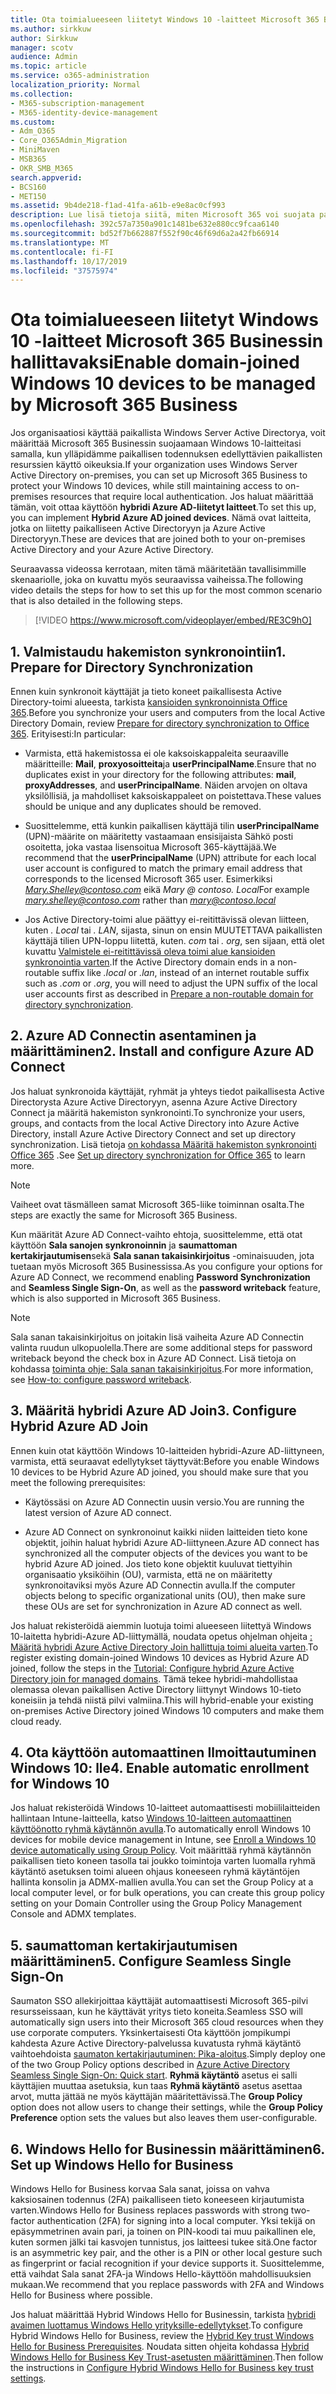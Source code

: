 ```yaml
---
title: Ota toimialueeseen liitetyt Windows 10 -laitteet Microsoft 365 Businessin hallittavaksi
ms.author: sirkkuw
author: Sirkkuw
manager: scotv
audience: Admin
ms.topic: article
ms.service: o365-administration
localization_priority: Normal
ms.collection:
- M365-subscription-management
- M365-identity-device-management
ms.custom:
- Adm_O365
- Core_O365Admin_Migration
- MiniMaven
- MSB365
- OKR_SMB_M365
search.appverid:
- BCS160
- MET150
ms.assetid: 9b4de218-f1ad-41fa-a61b-e9e8ac0cf993
description: Lue lisä tietoja siitä, miten Microsoft 365 voi suojata paikallisia mainoksia, jotka on liitetty Windows 10-laitteisiin.
ms.openlocfilehash: 392c57a7350a901c1481be632e880cc9fcaa6140
ms.sourcegitcommit: bd52f7b662887f552f90c46f69d6a2a42fb66914
ms.translationtype: MT
ms.contentlocale: fi-FI
ms.lasthandoff: 10/17/2019
ms.locfileid: "37575974"
---
```

# <a name="enable-domain-joined-windows-10-devices-to-be-managed-by-microsoft-365-business"></a><span data-ttu-id="50059-103">Ota toimialueeseen liitetyt Windows 10 -laitteet Microsoft 365 Businessin hallittavaksi</span><span class="sxs-lookup"><span data-stu-id="50059-103">Enable domain-joined Windows 10 devices to be managed by Microsoft 365 Business</span></span>

<span data-ttu-id="50059-104">Jos organisaatiosi käyttää paikallista Windows Server Active Directorya, voit määrittää Microsoft 365 Businessin suojaamaan Windows 10-laitteitasi samalla, kun ylläpidämme paikallisen todennuksen edellyttävien paikallisten resurssien käyttö oikeuksia.</span><span class="sxs-lookup"><span data-stu-id="50059-104">If your organization uses Windows Server Active Directory on-premises, you can set up Microsoft 365 Business to protect your Windows 10 devices, while still maintaining access to on-premises resources that require local authentication.</span></span>
<span data-ttu-id="50059-105">Jos haluat määrittää tämän, voit ottaa käyttöön **hybridi Azure AD-liitetyt laitteet**.</span><span class="sxs-lookup"><span data-stu-id="50059-105">To set this up, you can implement **Hybrid Azure AD joined devices**.</span></span> <span data-ttu-id="50059-106">Nämä ovat laitteita, jotka on liitetty paikalliseen Active Directoryyn ja Azure Active Directoryyn.</span><span class="sxs-lookup"><span data-stu-id="50059-106">These are devices that are joined both to your on-premises Active Directory and your Azure Active Directory.</span></span>

<span data-ttu-id="50059-107">Seuraavassa videossa kerrotaan, miten tämä määritetään tavallisimmille skenaariolle, joka on kuvattu myös seuraavissa vaiheissa.</span><span class="sxs-lookup"><span data-stu-id="50059-107">The following video details the steps for how to set this up for the most common scenario that is also detailed in the following steps.</span></span>

> [!VIDEO https://www.microsoft.com/videoplayer/embed/RE3C9hO]
  

## <a name="1-prepare-for-directory-synchronization"></a><span data-ttu-id="50059-108">1. Valmistaudu hakemiston synkronointiin</span><span class="sxs-lookup"><span data-stu-id="50059-108">1. Prepare for Directory Synchronization</span></span> 

<span data-ttu-id="50059-109">Ennen kuin synkronoit käyttäjät ja tieto koneet paikallisesta Active Directory-toimi alueesta, tarkista [kansioiden synkronoinnista Office 365](https://docs.microsoft.com/office365/enterprise/prepare-for-directory-synchronization).</span><span class="sxs-lookup"><span data-stu-id="50059-109">Before you synchronize your users and computers from the local Active Directory Domain, review [Prepare for directory synchronization to Office 365](https://docs.microsoft.com/office365/enterprise/prepare-for-directory-synchronization).</span></span> <span data-ttu-id="50059-110">Erityisesti:</span><span class="sxs-lookup"><span data-stu-id="50059-110">In particular:</span></span>

   - <span data-ttu-id="50059-111">Varmista, että hakemistossa ei ole kaksoiskappaleita seuraaville määritteille: **Mail**, **proxyosoitteita**ja **userPrincipalName**.</span><span class="sxs-lookup"><span data-stu-id="50059-111">Ensure that no duplicates exist in your directory for the following attributes: **mail**, **proxyAddresses**, and **userPrincipalName**.</span></span> <span data-ttu-id="50059-112">Näiden arvojen on oltava yksilöllisiä, ja mahdolliset kaksoiskappaleet on poistettava.</span><span class="sxs-lookup"><span data-stu-id="50059-112">These values should be unique and any duplicates should be removed.</span></span>
   
   - <span data-ttu-id="50059-113">Suosittelemme, että kunkin paikallisen käyttäjä tilin **userPrincipalName** (UPN)-määrite on määritetty vastaamaan ensisijaista Sähkö posti osoitetta, joka vastaa lisensoitua Microsoft 365-käyttäjää.</span><span class="sxs-lookup"><span data-stu-id="50059-113">We recommend that the **userPrincipalName** (UPN) attribute for each local user account is configured to match the primary email address that corresponds to the licensed Microsoft 365 user.</span></span> <span data-ttu-id="50059-114">Esimerkiksi *Mary.Shelley@contoso.com* eikä *Mary @ contoso. Local*</span><span class="sxs-lookup"><span data-stu-id="50059-114">For example *mary.shelley@contoso.com* rather than *mary@contoso.local*</span></span>
   
   - <span data-ttu-id="50059-115">Jos Active Directory-toimi alue päättyy ei-reitittävissä olevan liitteen, kuten *. Local* tai *. LAN*, sijasta, sinun on ensin MUUTETTAVA paikallisten käyttäjä tilien UPN-loppu liitettä, kuten. *com* tai *. org*, sen sijaan, että olet kuvattu [Valmistele ei-reitittävissä oleva toimi alue kansioiden synkronointia varten](https://docs.microsoft.com/office365/enterprise/prepare-a-non-routable-domain-for-directory-synchronization).</span><span class="sxs-lookup"><span data-stu-id="50059-115">If the Active Directory domain ends in a non-routable suffix like *.local* or *.lan*, instead of an internet routable suffix such as *.com* or *.org*, you will need to adjust the UPN suffix of the local user accounts first as described in [Prepare a non-routable domain for directory synchronization](https://docs.microsoft.com/office365/enterprise/prepare-a-non-routable-domain-for-directory-synchronization).</span></span> 

## <a name="2-install-and-configure-azure-ad-connect"></a><span data-ttu-id="50059-116">2. Azure AD Connectin asentaminen ja määrittäminen</span><span class="sxs-lookup"><span data-stu-id="50059-116">2. Install and configure Azure AD Connect</span></span>

<span data-ttu-id="50059-117">Jos haluat synkronoida käyttäjät, ryhmät ja yhteys tiedot paikallisesta Active Directorysta Azure Active Directoryyn, asenna Azure Active Directory Connect ja määritä hakemiston synkronointi.</span><span class="sxs-lookup"><span data-stu-id="50059-117">To synchronize your users, groups, and contacts from the local Active Directory into Azure Active Directory, install Azure Active Directory Connect and set up directory synchronization.</span></span> <span data-ttu-id="50059-118">Lisä tietoja [on kohdassa Määritä hakemiston synkronointi Office 365](https://support.office.com/article/1b3b5318-6977-42ed-b5c7-96fa74b08846) .</span><span class="sxs-lookup"><span data-stu-id="50059-118">See [Set up directory synchronization for Office 365](https://support.office.com/article/1b3b5318-6977-42ed-b5c7-96fa74b08846) to learn more.</span></span>

> [!NOTE]
> <span data-ttu-id="50059-119">Vaiheet ovat täsmälleen samat Microsoft 365-liike toiminnan osalta.</span><span class="sxs-lookup"><span data-stu-id="50059-119">The steps are exactly the same for Microsoft 365 Business.</span></span> 

<span data-ttu-id="50059-120">Kun määrität Azure AD Connect-vaihto ehtoja, suosittelemme, että otat käyttöön **Sala sanojen synkronoinnin** ja **saumattoman kertakirjautumisen**sekä **Sala sanan takaisinkirjoitus** -ominaisuuden, jota tuetaan myös Microsoft 365 Businessissa.</span><span class="sxs-lookup"><span data-stu-id="50059-120">As you configure your options for Azure AD Connect, we recommend enabling **Password Synchronization** and **Seamless Single Sign-On**, as well as the **password writeback** feature, which is also supported in Microsoft 365 Business.</span></span>

> [!NOTE]
> <span data-ttu-id="50059-121">Sala sanan takaisinkirjoitus on joitakin lisä vaiheita Azure AD Connectin valinta ruudun ulkopuolella.</span><span class="sxs-lookup"><span data-stu-id="50059-121">There are some additional steps for password writeback beyond the check box in Azure AD Connect.</span></span> <span data-ttu-id="50059-122">Lisä tietoja on kohdassa [toiminta ohje: Sala sanan takaisinkirjoitus](https://docs.microsoft.com/azure/active-directory/authentication/howto-sspr-writeback).</span><span class="sxs-lookup"><span data-stu-id="50059-122">For more information, see [How-to: configure password writeback](https://docs.microsoft.com/azure/active-directory/authentication/howto-sspr-writeback).</span></span> 

## <a name="3-configure-hybrid-azure-ad-join"></a><span data-ttu-id="50059-123">3. Määritä hybridi Azure AD Join</span><span class="sxs-lookup"><span data-stu-id="50059-123">3. Configure Hybrid Azure AD Join</span></span>

<span data-ttu-id="50059-124">Ennen kuin otat käyttöön Windows 10-laitteiden hybridi-Azure AD-liittyneen, varmista, että seuraavat edellytykset täyttyvät:</span><span class="sxs-lookup"><span data-stu-id="50059-124">Before you enable Windows 10 devices to be Hybrid Azure AD joined, you should make sure that you meet the following prerequisites:</span></span>

   - <span data-ttu-id="50059-125">Käytössäsi on Azure AD Connectin uusin versio.</span><span class="sxs-lookup"><span data-stu-id="50059-125">You are running the latest version of Azure AD connect.</span></span>

   - <span data-ttu-id="50059-126">Azure AD Connect on synkronoinut kaikki niiden laitteiden tieto kone objektit, joihin haluat hybridi Azure AD-liittyneen.</span><span class="sxs-lookup"><span data-stu-id="50059-126">Azure AD connect has synchronized all the computer objects of the devices you want to be hybrid Azure AD joined.</span></span> <span data-ttu-id="50059-127">Jos tieto kone objektit kuuluvat tiettyihin organisaatio yksiköihin (OU), varmista, että ne on määritetty synkronoitaviksi myös Azure AD Connectin avulla.</span><span class="sxs-lookup"><span data-stu-id="50059-127">If the computer objects belong to specific organizational units (OU), then make sure these OUs are set for synchronization in Azure AD connect as well.</span></span>

<span data-ttu-id="50059-128">Jos haluat rekisteröidä aiemmin luotuja toimi alueeseen liitettyä Windows 10-laitetta hybridi-Azure AD-liittymällä, noudata opetus ohjelman ohjeita [: Määritä hybridi Azure Active Directory Join hallittuja toimi alueita varten](https://docs.microsoft.com/azure/active-directory/devices/hybrid-azuread-join-managed-domains#configure-hybrid-azure-ad-join).</span><span class="sxs-lookup"><span data-stu-id="50059-128">To register existing domain-joined Windows 10 devices as Hybrid Azure AD joined, follow the steps in the [Tutorial: Configure hybrid Azure Active Directory join for managed domains](https://docs.microsoft.com/azure/active-directory/devices/hybrid-azuread-join-managed-domains#configure-hybrid-azure-ad-join).</span></span> <span data-ttu-id="50059-129">Tämä tekee hybridi-mahdollistaa olemassa olevan paikallisen Active Directory liittynyt Windows 10-tieto koneisiin ja tehdä niistä pilvi valmiina.</span><span class="sxs-lookup"><span data-stu-id="50059-129">This will hybrid-enable your existing on-premises Active Directory joined Windows 10 computers and make them cloud ready.</span></span>
    
## <a name="4-enable-automatic-enrollment-for-windows-10"></a><span data-ttu-id="50059-130">4. Ota käyttöön automaattinen Ilmoittautuminen Windows 10: lle</span><span class="sxs-lookup"><span data-stu-id="50059-130">4. Enable automatic enrollment for Windows 10</span></span>

 <span data-ttu-id="50059-131">Jos haluat rekisteröidä Windows 10-laitteet automaattisesti mobiililaitteiden hallintaan Intune-laitteella, katso [Windows 10-laitteen automaattinen käyttöönotto ryhmä käytännön avulla](https://docs.microsoft.com/windows/client-management/mdm/enroll-a-windows-10-device-automatically-using-group-policy).</span><span class="sxs-lookup"><span data-stu-id="50059-131">To automatically enroll Windows 10 devices for mobile device management in Intune, see [Enroll a Windows 10 device automatically using Group Policy](https://docs.microsoft.com/windows/client-management/mdm/enroll-a-windows-10-device-automatically-using-group-policy).</span></span> <span data-ttu-id="50059-132">Voit määrittää ryhmä käytännön paikallisen tieto koneen tasolla tai joukko toimintoja varten luomalla ryhmä käytäntö asetuksen toimi alueen ohjaus koneeseen ryhmä käytäntöjen hallinta konsolin ja ADMX-mallien avulla.</span><span class="sxs-lookup"><span data-stu-id="50059-132">You can set the Group Policy at a local computer level, or for bulk operations, you can create this group policy setting on your Domain Controller using the Group Policy Management Console and ADMX templates.</span></span>

## <a name="5-configure-seamless-single-sign-on"></a><span data-ttu-id="50059-133">5. saumattoman kertakirjautumisen määrittäminen</span><span class="sxs-lookup"><span data-stu-id="50059-133">5. Configure Seamless Single Sign-On</span></span>

  <span data-ttu-id="50059-134">Saumaton SSO allekirjoittaa käyttäjät automaattisesti Microsoft 365-pilvi resursseissaan, kun he käyttävät yritys tieto koneita.</span><span class="sxs-lookup"><span data-stu-id="50059-134">Seamless SSO will automatically sign users into their Microsoft 365 cloud resources when they use corporate computers.</span></span> <span data-ttu-id="50059-135">Yksinkertaisesti Ota käyttöön jompikumpi kahdesta Azure Active Directory-palvelussa kuvatusta ryhmä käytäntö vaihtoehdoista [saumaton kertakirjautuminen: Pika-aloitus](https://docs.microsoft.com/azure/active-directory/hybrid/how-to-connect-sso-quick-start#step-2-enable-the-feature).</span><span class="sxs-lookup"><span data-stu-id="50059-135">Simply deploy one of the two Group Policy options described in [Azure Active Directory Seamless Single Sign-On: Quick start](https://docs.microsoft.com/azure/active-directory/hybrid/how-to-connect-sso-quick-start#step-2-enable-the-feature).</span></span> <span data-ttu-id="50059-136">**Ryhmä käytäntö** asetus ei salli käyttäjien muuttaa asetuksia, kun taas **Ryhmä käytäntö** asetus asettaa arvot, mutta jättää ne myös käyttäjän määritettävissä.</span><span class="sxs-lookup"><span data-stu-id="50059-136">The **Group Policy** option does not allow users to change their settings, while the **Group Policy Preference** option sets the values but also leaves them user-configurable.</span></span>

## <a name="6-set-up-windows-hello-for-business"></a><span data-ttu-id="50059-137">6. Windows Hello for Businessin määrittäminen</span><span class="sxs-lookup"><span data-stu-id="50059-137">6. Set up Windows Hello for Business</span></span>

 <span data-ttu-id="50059-138">Windows Hello for Business korvaa Sala sanat, joissa on vahva kaksiosainen todennus (2FA) paikalliseen tieto koneeseen kirjautumista varten.</span><span class="sxs-lookup"><span data-stu-id="50059-138">Windows Hello for Business replaces passwords with strong two-factor authentication (2FA) for signing into a local computer.</span></span> <span data-ttu-id="50059-139">Yksi tekijä on epäsymmetrinen avain pari, ja toinen on PIN-koodi tai muu paikallinen ele, kuten sormen jälki tai kasvojen tunnistus, jos laitteesi tukee sitä.</span><span class="sxs-lookup"><span data-stu-id="50059-139">One factor is an asymmetric key pair, and the other is a PIN or other local gesture such as fingerprint or facial recognition if your device supports it.</span></span> <span data-ttu-id="50059-140">Suosittelemme, että vaihdat Sala sanat 2FA-ja Windows Hello-käyttöön mahdollisuuksien mukaan.</span><span class="sxs-lookup"><span data-stu-id="50059-140">We recommend that you replace passwords with 2FA and Windows Hello for Business where possible.</span></span>

<span data-ttu-id="50059-141">Jos haluat määrittää Hybrid Windows Hello for Businessin, tarkista [hybridi avaimen luottamus Windows Hello yrityksille-edellytykset](https://docs.microsoft.com/windows/security/identity-protection/hello-for-business/hello-hybrid-key-trust-prereqs).</span><span class="sxs-lookup"><span data-stu-id="50059-141">To configure Hybrid Windows Hello for Business, review the [Hybrid Key trust Windows Hello for Business Prerequisites](https://docs.microsoft.com/windows/security/identity-protection/hello-for-business/hello-hybrid-key-trust-prereqs).</span></span> <span data-ttu-id="50059-142">Noudata sitten ohjeita kohdassa [Hybrid Windows Hello for Business Key Trust-asetusten määrittäminen](https://docs.microsoft.com/windows/security/identity-protection/hello-for-business/hello-hybrid-key-whfb-settings).</span><span class="sxs-lookup"><span data-stu-id="50059-142">Then follow the instructions in [Configure Hybrid Windows Hello for Business key trust settings](https://docs.microsoft.com/windows/security/identity-protection/hello-for-business/hello-hybrid-key-whfb-settings).</span></span> 
